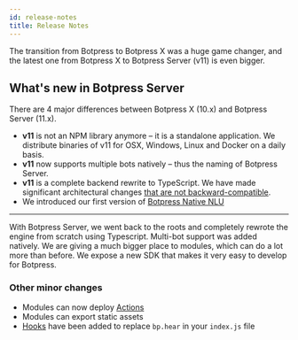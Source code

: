 ```yaml
---
id: release-notes
title: Release Notes
---
```


The transition from Botpress to Botpress X was a huge game changer, and the latest one from Botpress X to Botpress Server (v11) is even bigger.

## What's new in Botpress Server

There are 4 major differences between Botpress X (10.x) and Botpress Server (11.x).

- **v11** is not an NPM library anymore – it is a standalone application. We distribute binaries of v11 for OSX, Windows, Linux and Docker on a daily basis.
- **v11** now supports multiple bots natively – thus the naming of Botpress Server.
- **v11** is a complete backend rewrite to TypeScript. We have made significant architectural changes [that are not backward-compatible](/docs/migrate).
- We introduced our first version of [Botpress Native NLU](/docs/build/nlu)

---

With Botpress Server, we went back to the roots and completely rewrote the engine from scratch using Typescript. Multi-bot support was added natively. We are giving a much bigger place to modules, which can do a lot more than before. We expose a new SDK that makes it very easy to develop for Botpress.

### Other minor changes

- Modules can now deploy [Actions](/docs/build/code)
- Modules can export static assets
- [Hooks](/docs/build/code) have been added to replace `bp.hear` in your `index.js` file
